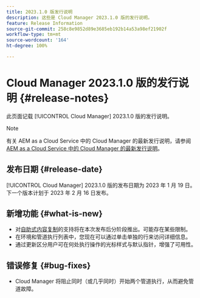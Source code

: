 ```yaml
---
title: 2023.1.0 版发行说明
description: 这些是 Cloud Manager 2023.1.0 版的发行说明。
feature: Release Information
source-git-commit: 258c8e9852d89e3685eb192b14a53a98ef21902f
workflow-type: tm+mt
source-wordcount: '164'
ht-degree: 100%

---
```



# Cloud Manager 2023.1.0 版的发行说明 {#release-notes}

此页面记载 [!UICONTROL Cloud Manager] 2023.1.0 版的发行说明。

>[!NOTE]
>
>有关 AEM as a Cloud Service 中的 Cloud Manager 的最新发行说明，请参阅 [AEM as a Cloud Service 中的 Cloud Manager 的最新发行说明](https://experienceleague.adobe.com/docs/experience-manager-cloud-service/content/implementing/using-cloud-manager/release-notes-cloud-manager/release-notes-cm-current.html)。

## 发布日期 {#release-date}

[!UICONTROL Cloud Manager] 2023.1.0 版的发布日期为 2023 年 1 月 19 日。下一个版本计划于 2023 年 2 月 16 日发布。

## 新增功能 {#what-is-new}

* 对[自助式内容复制](/help/using/content-copy.md)的支持将在本次发布后分阶段推出。可能存在某些限制。
* 在环境和管道执行列表中，您现在可以通过单击单独的行来访问详细信息。
* 通过更新区分用户可在何处执行操作的光标样式与默认指针，增强了可用性。

## 错误修复 {#bug-fixes}

* Cloud Manager 将阻止同时（或几乎同时）开始两个管道执行，从而避免管道故障。
